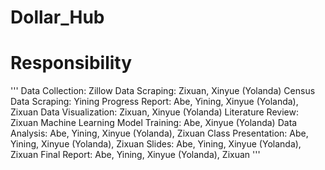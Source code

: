 # Dollar_Hub
# Responsibility
'''
Data Collection: 
Zillow Data Scraping: Zixuan, Xinyue (Yolanda)
Census Data Scraping: Yining
Progress Report: Abe, Yining, Xinyue (Yolanda), Zixuan
Data Visualization: Zixuan, Xinyue (Yolanda)
Literature Review: Zixuan
Machine Learning Model Training: Abe, Xinyue (Yolanda)
Data Analysis: Abe, Yining, Xinyue (Yolanda), Zixuan
Class Presentation: Abe, Yining, Xinyue (Yolanda), Zixuan
Slides: Abe, Yining, Xinyue (Yolanda), Zixuan
Final Report: Abe, Yining, Xinyue (Yolanda), Zixuan
'''

